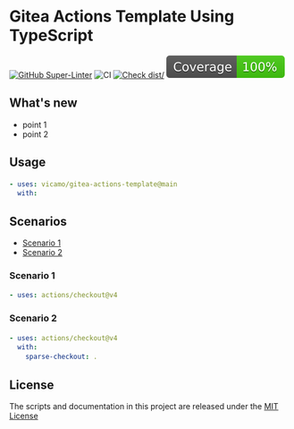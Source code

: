 # Gitea Actions Template Using TypeScript

[![GitHub Super-Linter](https://gitea.com/vicamo/gitea-actions-template/actions/workflows/linter.yml)](https://github.com/super-linter/super-linter)
![CI](https://gitea.com/vicamo/gitea-actions-template/actions/workflows/ci.yml)
[![Check dist/](https://gitea.com/vicamo/gitea-actions-template/actions/workflows/check-dist.yml)](https://gitea.com/vicamo/gitea-actions-template/actions/workflows/check-dist.yml)
[![Coverage](./badges/coverage.svg)](./badges/coverage.svg)

## What's new

- point 1
- point 2

## Usage

<!-- start usage -->

```yaml
- uses: vicamo/gitea-actions-template@main
  with:
```

<!-- end usage -->

## Scenarios

- [Scenario 1](#scenario-1)
- [Scenario 2](#scenario-2)

### Scenario 1

```yaml
- uses: actions/checkout@v4
```

### Scenario 2

```yaml
- uses: actions/checkout@v4
  with:
    sparse-checkout: .
```

## License

The scripts and documentation in this project are released under the
[MIT License](LICENSE)
